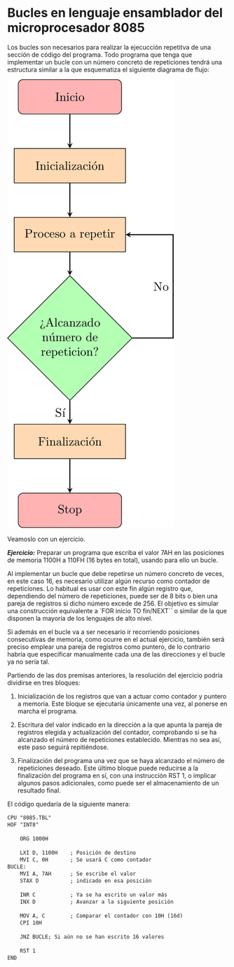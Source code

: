 # Bucles en lenguaje ensamblador del microprocesador 8085

Los bucles son necesarios para realizar la ejecucción repetitva de una sección de código del programa. Todo programa que tenga que implementar un bucle con un número concreto de repeticiones tendrá una estructura similar a la que esquematiza el siguiente diagrama de flujo:

![Ordinograma del ejercicio. Bucles](ordinograma.png)

Veamoslo con un ejercicio.

_**Ejercicio:**_ Preparar un programa que escriba el valor 7AH en las posiciones de memoria 1100H a 110FH (16 bytes en total), usando para ello un bucle.


Al implementar un bucle que debe repetirse un número concreto de veces, en este caso 16, es necesario utilizar algún recurso como contador de repeticiones. Lo habitual es usar con este fin algún registro que, dependiendo del número de repeticiones, puede ser de 8 bits o bien una pareja de registros si dicho número excede de 256. El objetivo es simular una construcción equivalente a `FOR inicio TO fin/NEXT`` o similar de la que disponen la mayoría de los lenguajes de alto nivel.

Si además en el bucle va a ser necesario ir recorriendo posiciones consecutivas de memoria, como ocurre en el actual ejercicio, también será preciso emplear una pareja de registros como puntero, de lo contrario habría que especificar manualmente cada una de las direcciones y el bucle ya no sería tal.

Partiendo de las dos premisas anteriores, la resolución del ejercicio podría dividirse en tres bloques:

1. Inicialización de los registros que van a actuar como contador y puntero a memoria. Este bloque se ejecutaría únicamente una vez, al ponerse en marcha el programa.

2. Escritura del valor indicado en la dirección a la que apunta la pareja de registros elegida y actualización del contador, comprobando si se ha alcanzado el número de repeticiones establecido. Mientras no sea así, este paso seguirá repitiéndose.

3. Finalización del programa una vez que se haya alcanzado el número de repeticiones deseado. Este último bloque puede reducirse a la finalización del programa en sí, con una instrucción RST 1, o implicar algunos pasos adicionales, como puede ser el almacenamiento de un resultado final. 


El código quedaría de la siguiente manera:


```
CPU "8085.TBL"
HOF "INT8"
    
    ORG 1000H

    LXI D, 1100H    ; Posición de destino
    MVI C, 0H       ; Se usará C como contador
BUCLE:
    MVI A, 7AH      ; Se escribe el valor
    STAX D          ; indicado en esa posición

    INR C           ; Ya se ha escrito un valor más
    INX D           ; Avanzar a la siguiente posición
    
    MOV A, C        ; Comparar el contador con 10H (16d)
    CPI 10H

    JNZ BUCLE; Si aún no se han escrito 16 valores
    
    RST 1
END

```


